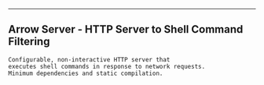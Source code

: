 ------------------------------------------------------------------------------------
Arrow Server - HTTP Server to Shell Command Filtering
------------------------------------------------------------------------------------

	Configurable, non-interactive HTTP server that
	executes shell commands in response to network requests.
	Minimum dependencies and static compilation.
